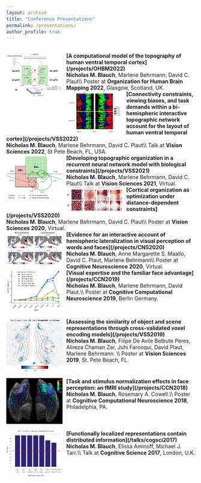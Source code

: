 ```yaml
---
layout: archive
title: "Conference Presentations"
permalink: /presentations/
author_profile: true
---
```


<br>
<img align="left" src="/images/OHBM2022_pic.png" width="150" style="margin-right:10px"/> <b>[A computational model of the topography of human ventral temporal cortex](/projects/OHBM2022)</b> <br>
<b>Nicholas M. Blauch</b>, Marlene Behrmann, David C. Plaut\\
Poster at <b>Organization for Human Brain Mapping 2022</b>, Glasgow, Scotland, UK.

<br>
<img align="left" src="/images/VSS2022_pic.png" width="150" style="margin-right:10px"/> <b>[Connectivity constraints, viewing biases, and task demands within a bi-hemispheric interactive topographic network account for the layout of human ventral temporal cortex](/projects/VSS2022)</b> <br>
<b>Nicholas M. Blauch</b>, Marlene Behrmann, David C. Plaut\\
Talk at <b>Vision Sciences 2022</b>, St Pete Beach, FL, USA.

<br>
<img align="left" src="/images/VSS2021_pic.png" width="150" style="margin-right:10px"/> <b>[Developing topographic organization in a recurrent neural network model with biological constraints](/projects/VSS2021)</b> <br>
<b>Nicholas M. Blauch</b>, Marlene Behrmann, David C. Plaut\\
Talk at <b>Vision Sciences 2021</b>, Virtual.

<br>
<img align="left" src="/images/VSS2020_pic.png" width="150" style="margin-right:10px"/> <b>[Cortical organization as optimization under distance-dependent constraints](/projects/VSS2020)</b> <br>
<b>Nicholas M. Blauch</b>, Marlene Behrmann, David C. Plaut\\
Poster at <b>Vision Sciences 2020</b>, Virtual.

<br>
<img align="left" src="/images/CNS2020_pic.png" width="150" style="margin-right:10px"/> <b>[Evidence for an interactive account of hemispheric lateralization in visual perception of words and faces](/projects/CNS2020)</b> <br>
<b>Nicholas M. Blauch</b>, Anne Margarette S. Maallo, David C. Plaut, Marlene Behrmann\\
Poster at <b>Cognitive Neuroscience 2020</b>, Virtual.

<!-- <br style="clear:both" /> -->
<br>
<img align="left" src="/images/ccn2019_pic.png" width="150" style="margin-right:10px"/> <b>[Visual expertise and the familiar face advantage](/projects/CCN2019)</b> <br>
<b>Nicholas M. Blauch</b>, Marlene Behrmann, David Plaut.\\
Poster at <b>Cognitive Computational Neuroscience 2019</b>, Berlin Germany.

<br style="clear:both" />
<br>
<img align="left" src="/images/vss2019_pic.png" width="150" style="margin-right:10px"/> <b>[Assessing the similarity of object and scene representations through cross-validated voxel encoding models](/projects/VSS2019)</b> <br>
<b>Nicholas M. Blauch</b>, Filipe De Avile Belbute Peres, Alireza Chaman Zar, Juhi Farooqui, David Plaut, Marlene Behrmann. \\
Poster at <b>Vision Sciences 2019</b>, St. Pete Beach, FL.

<br style="clear:both" />
<br>
<img align="left" src="/images/ccn2018_pic.png" width="150" style="margin-right:10px"/> <b>[Task and stimulus normalization effects in face perception: an fMRI study](/projects/CCN2018)</b> <br>
<b>Nicholas M. Blauch</b>, Rosemary A. Cowell.\\
Poster at <b>Cognitive Computational Neuroscience 2018</b>, Philadelphia, PA.

<br style="clear:both" />
<br>
<img align="left" src="/images/cogsci2017_pic.png" width="150" style="margin-right:10px"/> <b>[Functionally localized representations contain distributed information](/talks/cogsci2017)</b> <br>
<b>Nicholas M. Blauch</b>, Elissa Aminoff, Michael J. Tarr.\\
Talk at <b>Cognitive Science 2017</b>, London, U.K.
